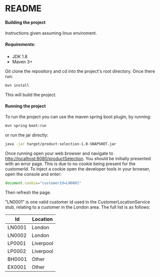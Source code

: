 # README

#### Building the project
Instructions given assuming linux enviroment.
##### Requirements:
- JDK 1.8
- Maven 3+

Git clone the repository and cd into the project's root directory.
Once there run:
```bash
mvn install
```
This will build the project. 

#### Running the project
To run the project you can use the maven spring boot plugin, by running:
```bash
mvn spring-boot:run
```
or run the jar directly:
```bash
java -jar target/product-selection-1.0-SNAPSHOT.jar
```

Once running open your web browser and navigate to [http://localhost:8080/productSelection](http://localhost:8080/productSelection).
You should be initially presented with an error page. This is due to no cookie being present for the customerId. To inject a cookie open the developer tools in your browser, open the console and enter:
```javascript
document.cookie="customerId=LN0001"
```
Then refresh the page.

"LN0001" is one valid customer id used in the CustomerLocationService stub, relating to a customer in the London area. The full list is as follows:

| Id | Location |
| --- | --- |
| LN0001 | London |
| LN0002 | London |
| LP0001 | Liverpool |
| LP0002 | Liverpool |
| BH0001 | Other |
| EX0001 | Other |
